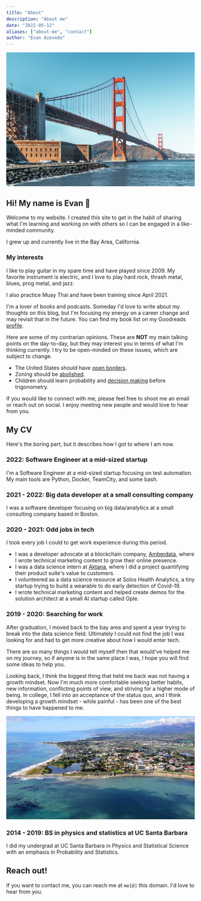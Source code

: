 ```yaml
---
title: "About"
description: "About me"
date: "2022-05-12"
aliases: ["about-me", "contact"]
author: "Evan Azevedo"
---
```

!["Bridge"](unsplashed_bridge.jpg)

## Hi! My name is Evan 👋

Welcome to my website. I created this site to get in the habit of sharing what I'm learning and working on with others so I can be engaged in a like-minded community.

I grew up and currently live in the Bay Area, California.

### My interests

I like to play guitar in my spare time and have played since 2009. My favorite instrument is electric, and I love to play hard rock, thrash metal, blues, prog metal, and jazz.

I also practice Muay Thai and have been training since April 2021.

I'm a lover of books and podcasts. Someday I'd love to write about my thoughts on this blog, but I'm focusing my energy on a career change and may revisit that in the future. You can find my book list on my Goodreads [profile](https://www.goodreads.com/user/show/108059724-evan).

Here are some of my contrarian opinions. These are **NOT** my main talking points on the day-to-day, but they may interest you in terms of what I'm thinking currently. I try to be open-minded on these issues, which are subject to change.

- The United States should have [open borders](https://www.goodreads.com/book/show/42867903-open-borders?from_search=true&from_srp=true&qid=L7BRNtE8qQ&rank=1).
- Zoning should be [abolished](https://www.goodreads.com/book/show/59613917-arbitrary-lines?from_search=true&from_srp=true&qid=C7iYYNdvxH&rank=1).
- Children should learn probability and [decision making](https://www.goodreads.com/book/show/51066664-how-to-decide?from_search=true&from_srp=true&qid=jtZ2VbBQW2&rank=1) before trigonometry.

If you would like to connect with me, please feel free to shoot me an email or reach out on social. I enjoy meeting new people and would love to hear from you.

## My CV

Here's the boring part, but it describes how I got to where I am now.

### 2022: Software Engineer at a mid-sized startup

I'm a Software Engineer at a mid-sized startup focusing on test automation. My main tools are Python, Docker, TeamCity, and some bash.

### 2021 - 2022: Big data developer at a small consulting company

I was a software developer focusing on big data/analytics at a small consulting company based in Boston.

### 2020 - 2021: Odd jobs in tech

I took every job I could to get work experience during this period.

- I was a developer advocate at a blockchain company, [Amberdata](https://www.amberdata.io/), where I wrote technical marketing content to grow their online presence.
- I was a data science intern at [Aktana](https://www.aktana.com/), where I did a project quantifying their product suite's value to customers.
- I volunteered as a data science resource at Solos Health Analytics, a tiny startup trying to build a wearable to do early detection of Covid-19.
- I wrote technical marketing content and helped create demos for the solution architect at a small AI startup called Ople.

### 2019 - 2020: Searching for work

After graduation, I moved back to the bay area and spent a year trying to break into the data science field. Ultimately I could not find the job I was looking for and had to get more creative about how I would enter tech.

There are so many things I would tell myself then that would've helped me on my journey, so if anyone is in the same place I was, I hope you will find some ideas to help you.

Looking back, I think the biggest thing that held me back was not having a growth mindset. Now I'm much more comfortable seeking better habits, new information, conflicting points of view, and striving for a higher mode of being. In college, I fell into an acceptance of the status quo, and I think developing a growth mindset - while painful - has been one of the best things to have happened to me.

![An aerial view of the UCSB campus.](ucsb.jpg)

### 2014 - 2019: BS in physics and statistics at UC Santa Barbara

I did my undergrad at UC Santa Barbara in Physics and Statistical Science with an emphasis in Probability and Statistics.

## Reach out!

If you want to contact me, you can reach me at `me[@]` this domain. I'd love to hear from you.
